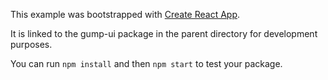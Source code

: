 This example was bootstrapped with [Create React App](https://github.com/facebook/create-react-app).

It is linked to the gump-ui package in the parent directory for development purposes.

You can run `npm install` and then `npm start` to test your package.
